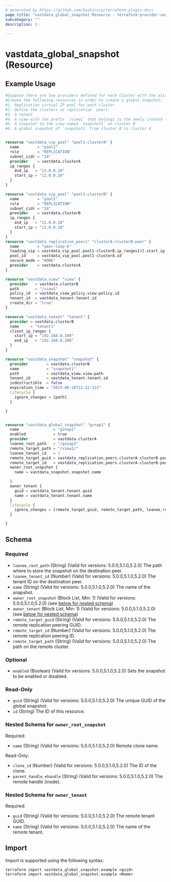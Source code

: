 ```yaml
---
# generated by https://github.com/hashicorp/terraform-plugin-docs
page_title: "vastdata_global_snapshot Resource - terraform-provider-vastdata"
subcategory: ""
description: |-
  
---
```


# vastdata_global_snapshot (Resource)



## Example Usage

```terraform
#Suppose there are two providers defined for each cluster with the aliases `clusterA` and `clusterB`.
#Create the following resources in order to create a global snapshot:
#1. Replication virtual IP pool for each cluster
#2. Define the clusters as replication  peers.
#3. A tenant 
#4. A view with the prefix `/view1` that belongs to the newly created tenant
#5. A snapshot to the view named `snapshot1` on cluster B
#6. A global snapshot of `snapshot1` from cluster B to cluster A


resource "vastdata_vip_pool" "pool1-clusterA" {
  name        = "pool1"
  role        = "REPLICATION"
  subnet_cidr = "24"
  provider    = vastdata.clusterA
  ip_ranges {
    end_ip   = "12.0.0.10"
    start_ip = "12.0.0.10"
  }
}

resource "vastdata_vip_pool" "pool1-clusterB" {
  name        = "pool1"
  role        = "REPLICATION"
  subnet_cidr = "24"
  provider    = vastdata.clusterB
  ip_ranges {
    end_ip   = "11.0.0.10"
    start_ip = "11.0.0.10"
  }
}
resource "vastdata_replication_peers" "clusterA-clusterB-peer" {
  name        = "peer-loop-b"
  leading_vip = vastdata_vip_pool.pool1-clusterB.ip_ranges[0].start_ip
  pool_id     = vastdata_vip_pool.pool1-clusterA.id
  secure_mode = "NONE"
  provider    = vastdata.clusterA
}

resource "vastdata_view" "view" {
  provider   = vastdata.clusterB
  path       = "/view1"
  policy_id  = vastdata_view_policy.view-policy.id
  tenant_id  = vastdata_tenant.tenant.id
  create_dir = "true"
}

resource "vastdata_tenant" "tenant" {
  provider = vastdata.clusterB
  name     = "tenant1"
  client_ip_ranges {
    start_ip = "192.168.0.100"
    end_ip   = "192.168.0.200"
  }
}

resource "vastdata_snapshot" "snapshot" {
  provider        = vastdata.clusterB
  name            = "snapshot1"
  path            = vastdata_view.view.path
  tenant_id       = vastdata_tenant.tenant.id
  indestructible  = false
  expiration_time = "2023-06-20T12:22:32Z"
  lifecycle {
    ignore_changes = [path]
  }

}


resource "vastdata_global_snapshot" "gsnap1" {
  name               = "gsnap1"
  enabled            = true
  provider           = vastdata.clusterA
  loanee_root_path   = "/gsnap1"
  remote_target_path = "/view1/"
  loanee_tenant_id   = 1
  remote_target_guid = vastdata_replication_peers.clusterA-clusterB-peer.guid
  remote_target_id   = vastdata_replication_peers.clusterA-clusterB-peer.id
  owner_root_snapshot {
    name = vastdata_snapshot.snapshot.name

  }
  owner_tenant {
    guid = vastdata_tenant.tenant.guid
    name = vastdata_tenant.tenant.name
  }
  lifecycle {
    ignore_changes = [remote_target_guid, remote_target_path, loanee_root_path]
  }

}
```

<!-- schema generated by tfplugindocs -->
## Schema

### Required

- `loanee_root_path` (String) (Valid for versions: 5.0.0,5.1.0,5.2.0) The path where to store the snapshot on the destination peer.
- `loanee_tenant_id` (Number) (Valid for versions: 5.0.0,5.1.0,5.2.0) The tenant ID on the destination peer.
- `name` (String) (Valid for versions: 5.0.0,5.1.0,5.2.0) The name of the snapshot.
- `owner_root_snapshot` (Block List, Min: 1) (Valid for versions: 5.0.0,5.1.0,5.2.0) (see [below for nested schema](#nestedblock--owner_root_snapshot))
- `owner_tenant` (Block List, Min: 1) (Valid for versions: 5.0.0,5.1.0,5.2.0) (see [below for nested schema](#nestedblock--owner_tenant))
- `remote_target_guid` (String) (Valid for versions: 5.0.0,5.1.0,5.2.0) The remote replication peering GUID.
- `remote_target_id` (Number) (Valid for versions: 5.0.0,5.1.0,5.2.0) The remote replication peering ID.
- `remote_target_path` (String) (Valid for versions: 5.0.0,5.1.0,5.2.0) The path on the remote cluster.

### Optional

- `enabled` (Boolean) (Valid for versions: 5.0.0,5.1.0,5.2.0) Sets the snapshot to be enabled or disabled.

### Read-Only

- `guid` (String) (Valid for versions: 5.0.0,5.1.0,5.2.0) The unique GUID of the global snapshot.
- `id` (String) The ID of this resource.

<a id="nestedblock--owner_root_snapshot"></a>
### Nested Schema for `owner_root_snapshot`

Required:

- `name` (String) (Valid for versions: 5.0.0,5.1.0,5.2.0) Remote clone name.

Read-Only:

- `clone_id` (Number) (Valid for versions: 5.0.0,5.1.0,5.2.0) The ID of the clone.
- `parent_handle_ehandle` (String) (Valid for versions: 5.0.0,5.1.0,5.2.0) The remote handle (inode).


<a id="nestedblock--owner_tenant"></a>
### Nested Schema for `owner_tenant`

Required:

- `guid` (String) (Valid for versions: 5.0.0,5.1.0,5.2.0) The remote tenant GUID.
- `name` (String) (Valid for versions: 5.0.0,5.1.0,5.2.0) The name of the remote tenant.

## Import

Import is supported using the following syntax:

```shell
terraform import vastdata_global_snapshot.example <guid>
terraform import vastdata_global_snapshot.example <Name>
```
